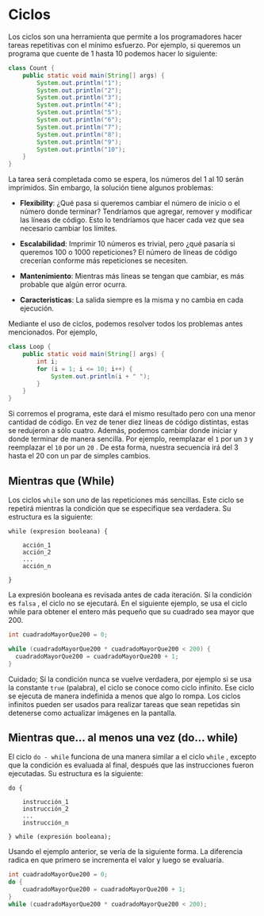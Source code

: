 # Ciclos

Los ciclos son una herramienta que permite a los programadores hacer tareas repetitivas con el mínimo esfuerzo.
Por ejemplo, si queremos un programa que cuente de 1 hasta 10 podemos hacer lo siguiente:

<!---
TODO(hopkins0): Create execution and add a link to example.
--->

```Java
class Count {
    public static void main(String[] args) {
        System.out.println("1");
        System.out.println("2");
        System.out.println("3");
        System.out.println("4");
        System.out.println("5");
        System.out.println("6");
        System.out.println("7");
        System.out.println("8");
        System.out.println("9");
        System.out.println("10");
    }
}
```

La tarea será completada como se espera, los números del 1 al 10 serán imprimidos. Sin embargo, la solución tiene algunos problemas:

*   **Flexibility**: ¿Qué pasa si queremos cambiar el número de inicio o el número donde terminar? Tendríamos que agregar, remover y modificar las líneas de código. Esto lo tendríamos que hacer cada vez que sea necesario cambiar los límites.

*  **Escalabilidad**: Imprimir 10 números es trivial, pero ¿qué pasaría si queremos 100 o 1000 repeticiones? El número de líneas de código crecerían conforme más repeticiones se necesiten.

*  **Mantenimiento**: Mientras más líneas se tengan que cambiar, es más probable que algún error ocurra.

*  **Caracteristicas**: La salida siempre es la misma y no cambia en cada ejecución.

Mediante el uso de ciclos, podemos resolver todos los problemas antes mencionados. Por ejemplo, 

<!---
TODO(hopkins0): Create execution and add link to example.
-->

```Java
class Loop {
    public static void main(String[] args) {
        int i;
        for (i = 1; i <= 10; i++) {
            System.out.println(i + " ");
        }
    }
}
```

Si corremos el programa, este dará el mismo resultado pero con una menor cantidad de código. En vez de tener diez líneas de código distintas, estas se redujeron a sólo cuatro.
Además, podemos cambiar donde iniciar y donde terminar de manera sencilla.
Por ejemplo, reemplazar el `1` por un `3` y reemplazar el `10` por un `20` . De esta forma, nuestra secuencia irá del 3 hasta el 20 con un par de simples cambios.

## Mientras que (While)

Los ciclos `while` son uno de las repeticiones más sencillas. Este ciclo se repetirá mientras la condición que se especifique sea verdadera. Su estructura es la siguiente:

```
while (expresion booleana) {

    acción_1
    acción_2
    ...
    acción_n

} 
```

La expresión booleana es revisada antes de cada iteración. Sí la condición es `falsa` , el ciclo no se ejecutará. En el siguiente ejemplo, se usa el ciclo while para obtener el entero más pequeño que su cuadrado sea mayor que 200.

<!---
TODO(hopkins0): Create execution and add link to example.
--->

```Java
int cuadradoMayorQue200 = 0;

while (cuadradoMayorQue200 * cuadradoMayorQue200 < 200) {
  cuadradoMayorQue200 = cuadradoMayorQue200 + 1;
}

```

Cuidado; Sí la condición nunca se vuelve verdadera, por ejemplo si se usa la constante `true` (palabra), el ciclo se conoce como ciclo infinito. Ese ciclo se ejecuta de manera indefinida a menos que algo lo rompa.
Los ciclos infinitos pueden ser usados para realizar tareas que sean repetidas sin detenerse como actualizar imágenes en la pantalla.

## Mientras que... al menos una vez (do... while)

El ciclo `do - while` funciona de una manera similar a el ciclo `while` , excepto que la condición es evaluada al final, después que las instrucciones fueron ejecutadas. Su estructura es la siguiente:

```
do {

    instrucción_1
    instrucción_2
    ...
    instrucción_n

} while (expresión booleana); 
```

Usando el ejemplo anterior, se vería de la siguiente forma. La diferencia radica en que primero se incrementa el valor y luego se evaluaría.

<!---
TODO(hopkins0): Create execution and add link to example.
-->

```Java
int cuadradoMayorQue200 = 0;
do {
	cuadradoMayorQue200 = cuadradoMayorQue200 + 1;
}
while (cuadradoMayorQue200 * cuadradoMayorQue200 < 200);
```
